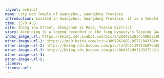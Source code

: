 ```yaml
---
layout: exhibit
name: City God Temple of Guangzhou, Guangdong Province
introduction: Located in Guangzhou, Guangdong Province, it is a temple dedicated to City God. City God Temple was built in the third year of Hongwu of the Ming Dynasty (1370), is the largest city god temple in Lingnan during the Ming Dynasty, the existing temple for the Qing Dynasty reconstruction.
time: 1370 A.D.
site: Zhong You Street, Zhongshan Si Road, Yuexiu District
story: According to a legend recorded in the Tang Dynasty's Taiping Guangji, Cui Wei, a Tang man, unintentionally broke into the tomb of the King of South Vietnam and was helped by a messenger from Yangcheng to return to earth. At that time, Cui Wei promised the messenger of Yangcheng to replace his house of clothes as a reward. Later, Cui Wei passed by the City God Temple and realized that the messenger of Yangcheng was the Guangzhou City God, so he decorated the idol and expanded the temple.
index_image_url: https://bkimg.cdn.bcebos.com/pic/242dd42a2834349b6219b2e1c3ea15ce36d3beb3?x-bce-process=image/resize,m_lfit,w_220,limit_1/format,f_auto
other-image-url-1: https://img0.baidu.com/it/u=3861261688,857229423&fm=26&fmt=auto
other-image-url-2: https://bkimg.cdn.bcebos.com/pic/faf2b2119313b07ea5b8886c06d7912397dd8c49?x-bce-process=image/watermark,image_d2F0ZXIvYmFpa2UxMTY=,g_7,xp_5,yp_5/format,f_auto
other-image-url-3: https://bkimg.cdn.bcebos.com/pic/0bd162d9f2d3572c21d944b88013632762d0c39f?x-bce-process=image/watermark,image_d2F0ZXIvYmFpa2UxMTY=,g_7,xp_5,yp_5/format,f_auto
other-image-url-4: 
other-image-url-5: 
license:
license-url:
---
```

